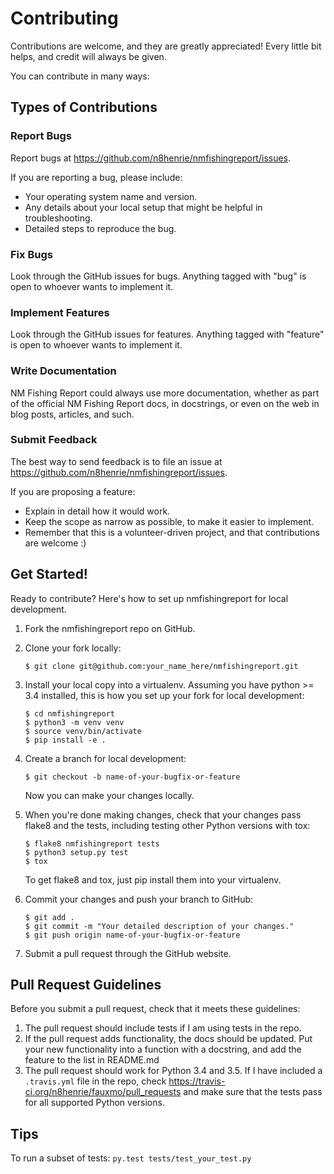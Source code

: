 # Contributing

Contributions are welcome, and they are greatly appreciated! Every
little bit helps, and credit will always be given.

You can contribute in many ways:

## Types of Contributions

### Report Bugs

Report bugs at <https://github.com/n8henrie/nmfishingreport/issues>.

If you are reporting a bug, please include:

-   Your operating system name and version.
-   Any details about your local setup that might be helpful in
    troubleshooting.
-   Detailed steps to reproduce the bug.

### Fix Bugs

Look through the GitHub issues for bugs. Anything tagged with "bug" is
open to whoever wants to implement it.

### Implement Features

Look through the GitHub issues for features. Anything tagged with
"feature" is open to whoever wants to implement it.

### Write Documentation

NM Fishing Report could always use more documentation,
whether as part of the official NM Fishing Report docs,
in docstrings, or even on the web in blog posts, articles, and such.

### Submit Feedback

The best way to send feedback is to file an issue at
<https://github.com/n8henrie/nmfishingreport/issues>.

If you are proposing a feature:

-   Explain in detail how it would work.
-   Keep the scope as narrow as possible, to make it easier to
    implement.
-   Remember that this is a volunteer-driven project, and that
    contributions are welcome :)

## Get Started!

Ready to contribute? Here's how to set up nmfishingreport
for local development.

1.  Fork the nmfishingreport repo on GitHub.
1.  Clone your fork locally:

        $ git clone git@github.com:your_name_here/nmfishingreport.git

1.  Install your local copy into a virtualenv. Assuming you have
    python >= 3.4 installed, this is how you set up your fork for
    local development:

        $ cd nmfishingreport
        $ python3 -m venv venv
        $ source venv/bin/activate
        $ pip install -e .

1.  Create a branch for local development:

        $ git checkout -b name-of-your-bugfix-or-feature

    Now you can make your changes locally.

1.  When you're done making changes, check that your changes pass flake8
    and the tests, including testing other Python versions with tox:

        $ flake8 nmfishingreport tests
        $ python3 setup.py test
        $ tox

    To get flake8 and tox, just pip install them into your virtualenv.

1.  Commit your changes and push your branch to GitHub:

        $ git add .
        $ git commit -m "Your detailed description of your changes."
        $ git push origin name-of-your-bugfix-or-feature

1.  Submit a pull request through the GitHub website.

## Pull Request Guidelines

Before you submit a pull request, check that it meets these guidelines:

1.  The pull request should include tests if I am using tests in the repo.
1.  If the pull request adds functionality, the docs should be updated.
    Put your new functionality into a function with a docstring, and add
    the feature to the list in README.md
1.  The pull request should work for Python 3.4 and 3.5. If I have included a
    `.travis.yml` file in the repo, check
    <https://travis-ci.org/n8henrie/fauxmo/pull_requests> and make sure that
    the tests pass for all supported Python versions.

## Tips

To run a subset of tests: `py.test tests/test_your_test.py`
